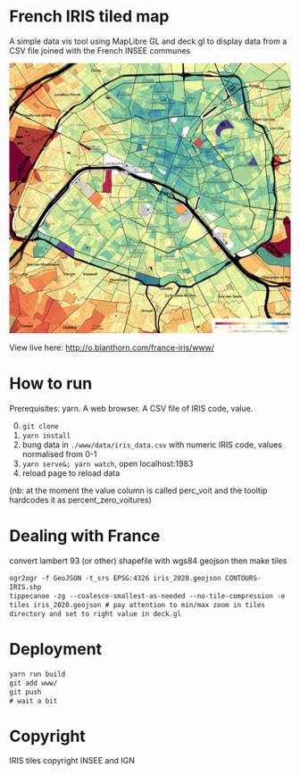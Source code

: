 # French IRIS tiled map

A simple data vis tool using MapLibre GL and deck.gl to display data from a CSV file joined with the French INSEE communes

<p align="center">
<img src="promo/demo.png" alt="Chloropleth map of Paris showing percentage of principal residences without cars">
</p>

View live here: http://o.blanthorn.com/france-iris/www/

# How to run

Prerequisites: yarn. A web browser. A CSV file of IRIS code, value.

0. `git clone`
1. `yarn install`
2. bung data in `./www/data/iris_data.csv` with numeric IRIS code, values normalised from 0-1
3. `yarn serve&; yarn watch`, open localhost:1983
4. reload page to reload data

(nb: at the moment the value column is called perc_voit and the tooltip hardcodes it as percent_zero_voitures)


# Dealing with France

convert lambert 93 (or other) shapefile with wgs84 geojson then make tiles
```
ogr2ogr -f GeoJSON -t_srs EPSG:4326 iris_2020.geojson CONTOURS-IRIS.shp 
tippecanoe -zg --coalesce-smallest-as-needed --no-tile-compression -e tiles iris_2020.geojson # pay attention to min/max zoom in tiles directory and set to right value in deck.gl
```

# Deployment

```
yarn run build
git add www/
git push
# wait a bit
```

# Copyright
IRIS tiles copyright INSEE and IGN
